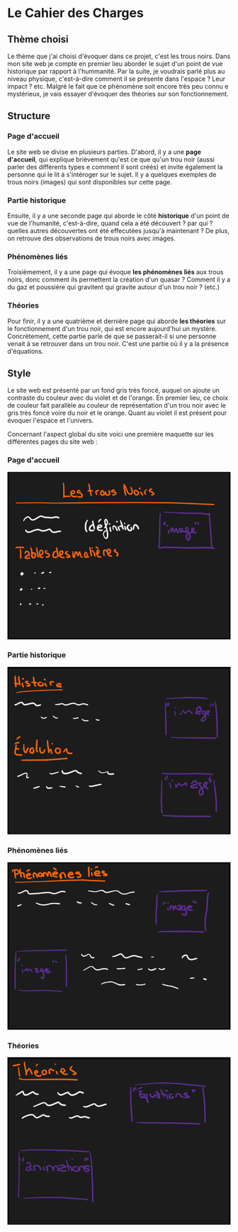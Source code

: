 # Le Cahier des Charges

## Thème choisi

Le thème que j'ai choisi d'évoquer dans ce projet, c'est les trous noirs. Dans mon site web je compte en premier lieu aborder le sujet d'un point de vue historique par rapport à l'hummanité. Par la suite, je voudrais parlé plus au niveau physique, c'est-à-dire comment il se présente dans l'espace ? Leur impact ? etc. Malgré le fait que ce phénomène soit encore très peu connu e mystérieux, je vais essayer d'évoquer des théories sur son fonctionnement.

## Structure

### Page d'accueil

Le site web se divise en plusieurs parties. D'abord, il y a une **page d'accueil**, qui explique brièvement qu'est ce que qu'un trou noir (aussi parler des différents types e comment il sont créés) et invite également la personne qui le lit à s'intéroger sur le sujet. Il y a quelques exemples de trous noirs (images) qui sont disponibles sur cette page.

### Partie historique

Ensuite, il y a une seconde page qui aborde le côté **historique** d'un point de vue de l'humanité, c'est-à-dire, quand cela a été découvert ? par qui ? quelles autres découvertes ont été effecutées jusqu'à maintenant ? De plus, on retrouve des observations de trous noirs avec images.

### Phénomènes liés

Troisièmement, il y a une page qui évoque **les phénomènes liés** aux trous noirs, donc comment ils permettent la création d'un quasar ? Comment il y a du gaz et poussière qui gravitent qui gravite autour d'un trou noir ? (etc.)

### Théories

Pour finir, il y a une quatrième et dernière page qui aborde **les théories** sur le fonctionnement d'un trou noir, qui est encore aujourd'hui un mystère. Concrètement, cette partie parle de que se passerait-il si une personne venait à se retrouver dans un trou noir. C'est une partie où il y a la présence d'équations.

## Style

Le site web est présenté par un fond gris très foncé, auquel on ajoute un contraste du couleur avec du violet et de l'orange. En premier lieu, ce choix de couleur fait parallèle au couleur de représentation d'un trou noir avec le gris très foncé voire du noir et le orange. Quant au violet il est présent pour évoquer l'espace et l'univers.

Concernant l'aspect global du site voici une première maquette sur les différentes pages du site web :

### Page d'accueil
![](images/maquette/page_acceuil.png)

### Partie historique
![](images/maquette/page_historique.png)

### Phénomènes liés
![](images/maquette/page_phenomenes.png)

### Théories
![](images/maquette/page_theorie.png)